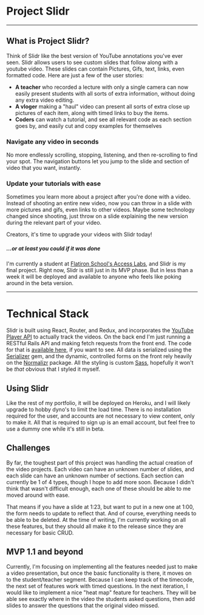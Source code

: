 Project Slidr
=============
---

## What is Project Slidr? 
Think of Slidr like the best version of YouTube annotations you've ever seen. Slidr allows users to see custom slides that follow along with a youtube video. These slides can contain Pictures, Gifs, text, links, even formatted code. Here are just a few of the user stories: 

+ **A teacher** who recorded a lecture with only a single camera can now easily present students with all sorts of extra information, without doing any extra video editing. 
+ **A vloger** making a "haul" video can present all sorts of extra close up pictures of each item, along with timed links to buy the items. 
+ **Coders** can watch a tutorial, and see all relevant code as each section goes by, and easily cut and copy examples for themselves 

### Navigate any video in seconds

No more endlessly scrolling, stopping, listening, and then re-scrolling to find your spot. The navigation buttons let you jump to the slide and section of video that you want, instantly.

### Update your tutorials with ease

Sometimes you learn more about a project after you're done with a video. Instead of shooting an entire new video, now you can throw in a slide with more pictures and gifs, even links to other videos. Maybe some technology changed since shooting, just throw on a slide explaining the new version during the relevant part of your video. 

 Creators, it's time to upgrade your videos with Slidr today! 


##### *...or at least you could if it was done*
I'm currently a student at [Flatiron School's Access Labs], and Slidr is my final project. Right now, Slidr is still just in its MVP phase. But in less than a week it will be deployed and available to anyone who feels like poking around in the beta version. 

---

# Technical Stack
Slidr is built using React, Router, and Redux, and incorporates the [YouTube Player API] to actually track the videos. On the back end I'm just running a RESTful Rails API and making fetch requests from the front end. The code for that is [available here], if you want to see. All data is serialized using the [Serializer] gem, and the dynamic, controlled forms on the front rely heavily on the [Normalizr] package. All the styling is custom [Sass], hopefully it won't be *that* obvious that I styled it myself.

## Using Slidr 
Like the rest of my portfolio, it will be deployed on Heroku, and I will likely upgrade to hobby dyno's to limit the load time. There is no installation required for the user, and accounts are not necessary to view content, only to make it. All that is required to sign up is an email account, but feel free to use a dummy one while it's still in beta.

## Challenges 
By far, the toughest part of this project was handling the actual creation of the video projects. Each video can have an unknown number of slides, and each slide can have an unknown number of sections. Each section can currently be 1 of 4 types, though I hope to add more soon. Because I didn't think that wasn't difficult enough, each one of these should be able to me moved around with ease. 

That means if you have a slide at 1:23, but want to put in a new one at 1:00, the form needs to update to reflect that. And of course, everything needs to be able to be deleted. At the time of writing, I'm currently working on all these features, but they should all make it to the release since they are necessary for basic CRUD.

## MVP 1.1 and beyond
Currently, I'm focusing on implementing all the features needed just to make a video presentation, but once the basic functionality is there, it moves on to the student/teacher segment. Because I can keep track of the timecode, the next set of features work with timed questions. In the next iteration, I would like to implement a nice "heat map" feature for teachers. They will be able see exactly where in the video the students asked questions, then add slides to answer the questions that the original video missed. 




[Flatiron School's Access Labs]: https://www.accesslabs.org/
[YouTube Player API]: https://developers.google.com/youtube/iframe_api_reference
[Normalizr]: https://github.com/paularmstrong/normalizr
[Serializer]: https://github.com/rails-api/active_model_serializers
[Sass]: https://sass-lang.com/
[available here]: https://github.com/MostlyFocusedMike/slides-back
